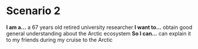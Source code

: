 # Scenario 2

**I am a…** a 67 years old retired university researcher
**I want to…** obtain good general understanding about the Arctic ecosystem
**So I can…** can explain it to my friends during my cruise to the Arctic 


